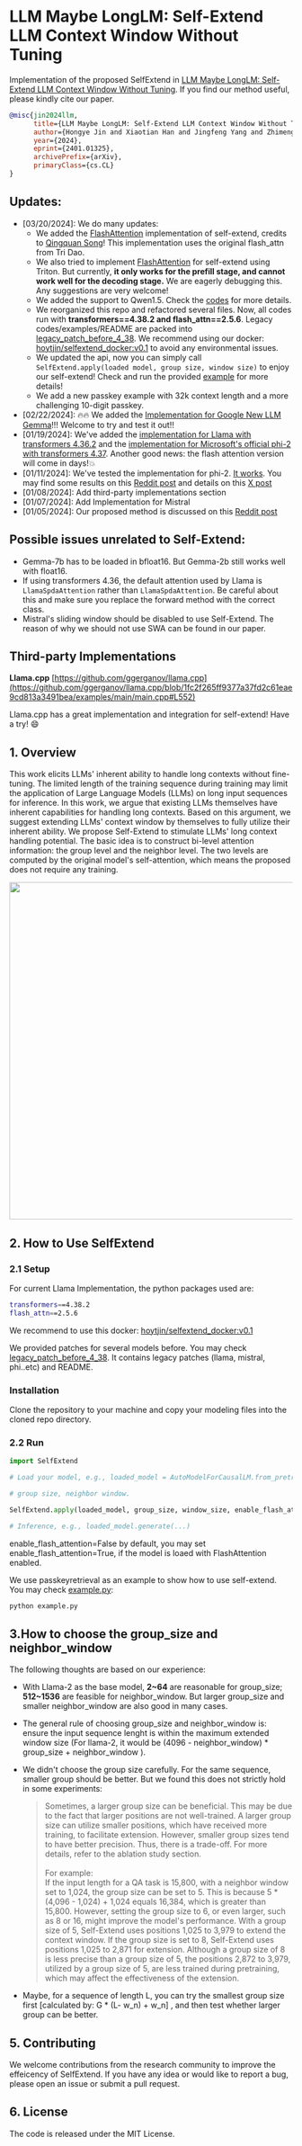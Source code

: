 # LLM Maybe LongLM: Self-Extend LLM Context Window Without Tuning


Implementation of the proposed SelfExtend in [LLM Maybe LongLM: Self-Extend LLM Context Window Without Tuning](https://arxiv.org/pdf/2401.01325.pdf). If you find our method useful, please kindly cite our paper.

```bibtex
@misc{jin2024llm,
      title={LLM Maybe LongLM: Self-Extend LLM Context Window Without Tuning}, 
      author={Hongye Jin and Xiaotian Han and Jingfeng Yang and Zhimeng Jiang and Zirui Liu and Chia-Yuan Chang and Huiyuan Chen and Xia Hu},
      year={2024},
      eprint={2401.01325},
      archivePrefix={arXiv},
      primaryClass={cs.CL}
}
```

## Updates:
- [03/20/2024]: We do many updates:
  - We added the [FlashAttention](./self_extend_patch/selfextend_flash_attn.py) implementation of self-extend, credits to [Qingquan Song](https://qingquansong.github.io/)! This implementation uses the original flash_attn from Tri Dao. 
  - We also tried to implement [FlashAttention](./self_extend_patch/triton_self_extend_flash_attn.py) for self-extend using Triton. But currently, **it only works for the prefill stage, and cannot work well for the decoding stage.** We are eagerly debugging this. Any suggestions are very welcome!  
  - We added the support to Qwen1.5. Check the [codes](./self_extend_patch/Qwen2.py) for more details.
  - We reorganized this repo and refactored several files. Now, all codes run with **transformers==4.38.2 and flash_attn==2.5.6**. Legacy codes/examples/README are packed into [legacy_patch_before_4_38](./legacy_patch_before_4_38/). We recommend using our docker: [hoytjin/selfextend_docker:v0.1](https://hub.docker.com/r/hoytjin/selfextend_docker/tags) to avoid any environmental issues. 
  - We updated the api, now you can simply call `SelfExtend.apply(loaded model, group size, window size)` to enjoy our self-extend! Check and run the provided [example](./example.py) for more details! 
  - We add a new passkey example with 32k context length and a more challenging 10-digit passkey. 
- [02/22/2024]: 🔥🔥 We added the [Implementation for Google New LLM Gemma](https://github.com/datamllab/LongLM/blob/master/gemma_self_extend_patch.py)!!! Welcome to try and test it out!!
- [01/19/2024]: We've added the [implementation for Llama with transformers 4.36.2](https://github.com/datamllab/LongLM/blob/master/llama_self_extend_patch_4_36.py) and the [implementation for Microsoft's official phi-2 with transformers 4.37](https://github.com/datamllab/LongLM/blob/master/phi_self_extend_patch_4_37.py). Another good news: the flash attention version will come in days!💥
- [01/11/2024]: We've tested the implementation for phi-2. [It works](./img/phi2_long_bench.jpg). You may find some results on this [Reddit post](https://www.reddit.com/r/LocalLLaMA/comments/194mmki/selfextend_works_for_phi2_now_looks_good/?utm_source=share&utm_medium=web2x&context=3) and details on this [X post](https://x.com/serendip410/status/1745668085711790553?s=20)
- [01/08/2024]: Add third-party implementations section
- [01/07/2024]: Add Implementation for Mistral
- [01/05/2024]: Our proposed method is discussed on this [Reddit post](https://www.reddit.com/r/LocalLLaMA/s/IFOnL7yGNK) 

## Possible issues unrelated to Self-Extend:
- Gemma-7b has to be loaded in bfloat16. But Gemma-2b still works well with float16.
- If using transformers 4.36, the default attention used by Llama is `LlamaSpdaAttention` rather than `LlamaSpdaAttention`. Be careful about this and make sure you replace the forward method with the correct class.
- Mistral's sliding window should be disabled to use Self-Extend. The reason of why we should not use SWA can be found in our paper.  

## Third-party Implementations

**Llama.cpp** [https://github.com/ggerganov/llama.cpp](https://github.com/ggerganov/llama.cpp/blob/1fc2f265ff9377a37fd2c61eae9cd813a3491bea/examples/main/main.cpp#L552)

Llama.cpp has a great implementation and integration for self-extend! Have a try! 😄


## 1. Overview 
This work elicits LLMs' inherent ability to handle long contexts without fine-tuning. The limited length of the training sequence during training may limit the application of Large Language Models (LLMs) on long input sequences for inference. In this work, we argue that existing LLMs themselves have inherent capabilities for handling long contexts. Based on this argument, we suggest extending LLMs' context window by themselves to fully utilize their inherent ability. We propose Self-Extend to stimulate LLMs' long context handling potential. The basic idea is to construct bi-level attention information: the group level and the neighbor level. The two levels are computed by the original model's self-attention, which means the proposed does not require any training.

<p align="center">
<img width="600" src="./img/self_ext.jpg">


## 2. How to Use SelfExtend

### 2.1 Setup

For current Llama Implementation, the python packages used are:
```bash
transformers==4.38.2
flash_attn==2.5.6 
```

We recommend to use this docker: [hoytjin/selfextend_docker:v0.1](https://hub.docker.com/r/hoytjin/selfextend_docker/tags)

We provided patches for several models before. You may check [legacy_patch_before_4_38](./legacy_patch_before_4_38/). It contains legacy patches (llama, mistral, phi..etc) and README.

### Installation

Clone the repository to your machine and copy your modeling files into the cloned repo directory.

### 2.2 Run
```python
import SelfExtend

# Load your model, e.g., loaded_model = AutoModelForCausalLM.from_pretrained(model_path) 

# group size, neighbor window. 

SelfExtend.apply(loaded_model, group_size, window_size, enable_flash_attention=False)

# Inference, e.g., loaded_model.generate(...)

```
enable_flash_attention=False by default, you may set enable_flash_attention=True, if the model is loaed with FlashAttention enabled. 

We use passkeyretrieval as an example to show how to use self-extend. You may check [example.py](./example.py):

```bash
python example.py

```
## 3.How to choose the group_size and neighbor_window

The following thoughts are based on our experience:

- With Llama-2 as the base model, **2\~64** are reasonable for group_size; **512\~1536** are feasible for neighbor_window. But larger group_size and smaller neighbor_window are also good in many cases. 

- The general rule of choosing group_size and neighbor_window is: ensure the input sequence lenght is within the maximum extended window size (For llama-2, it would be (4096 - neighbor_window) * group_size + neighbor_window ). 

- We didn't choose the group size carefully. For the same sequence, smaller group should be better. But we found this does not strictly hold in some experiments: 
  > Sometimes, a larger group size can be beneficial. This may be due to the fact that larger positions are not well-trained. A larger group size can utilize smaller positions, which have received more training, to facilitate extension. However, smaller group sizes tend to have better precision. Thus, there is a trade-off. For more details, refer to the ablation study section. <br><br>For example:<br>If the input length for a QA task is 15,800, with a neighbor window set to 1,024, the group size can be set to 5. This is because 5 * (4,096 - 1,024) + 1,024 equals 16,384, which is greater than 15,800. However, setting the group size to 6, or even larger, such as 8 or 16, might improve the model's performance. With a group size of 5, Self-Extend uses positions 1,025 to 3,979 to extend the context window. If the group size is set to 8, Self-Extend uses positions 1,025 to 2,871 for extension. Although a group size of 8 is less precise than a group size of 5, the positions 2,872 to 3,979, utilized by a group size of 5, are less trained during pretraining, which may affect the effectiveness of the extension.

- Maybe, for a sequence of length L, you can try the smallest group size first [calculated by: G * (L- w_n) + w_n] , and then test whether larger group can be better.


## 5. Contributing
We welcome contributions from the research community to improve the effeicency of SelfExtend. If you have any idea or would like to report a bug, please open an issue or submit a pull request.

## 6. License
The code is released under the MIT License.

